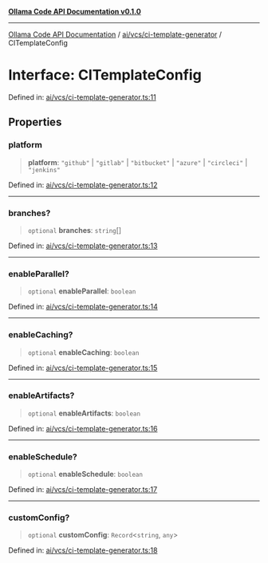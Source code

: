 [**Ollama Code API Documentation v0.1.0**](../../../../README.md)

***

[Ollama Code API Documentation](../../../../modules.md) / [ai/vcs/ci-template-generator](../README.md) / CITemplateConfig

# Interface: CITemplateConfig

Defined in: [ai/vcs/ci-template-generator.ts:11](https://github.com/erichchampion/ollama-code/blob/97554aa24b97798bc862485527ccd6faff2a1d42/ollama-code/src/ai/vcs/ci-template-generator.ts#L11)

## Properties

### platform

> **platform**: `"github"` \| `"gitlab"` \| `"bitbucket"` \| `"azure"` \| `"circleci"` \| `"jenkins"`

Defined in: [ai/vcs/ci-template-generator.ts:12](https://github.com/erichchampion/ollama-code/blob/97554aa24b97798bc862485527ccd6faff2a1d42/ollama-code/src/ai/vcs/ci-template-generator.ts#L12)

***

### branches?

> `optional` **branches**: `string`[]

Defined in: [ai/vcs/ci-template-generator.ts:13](https://github.com/erichchampion/ollama-code/blob/97554aa24b97798bc862485527ccd6faff2a1d42/ollama-code/src/ai/vcs/ci-template-generator.ts#L13)

***

### enableParallel?

> `optional` **enableParallel**: `boolean`

Defined in: [ai/vcs/ci-template-generator.ts:14](https://github.com/erichchampion/ollama-code/blob/97554aa24b97798bc862485527ccd6faff2a1d42/ollama-code/src/ai/vcs/ci-template-generator.ts#L14)

***

### enableCaching?

> `optional` **enableCaching**: `boolean`

Defined in: [ai/vcs/ci-template-generator.ts:15](https://github.com/erichchampion/ollama-code/blob/97554aa24b97798bc862485527ccd6faff2a1d42/ollama-code/src/ai/vcs/ci-template-generator.ts#L15)

***

### enableArtifacts?

> `optional` **enableArtifacts**: `boolean`

Defined in: [ai/vcs/ci-template-generator.ts:16](https://github.com/erichchampion/ollama-code/blob/97554aa24b97798bc862485527ccd6faff2a1d42/ollama-code/src/ai/vcs/ci-template-generator.ts#L16)

***

### enableSchedule?

> `optional` **enableSchedule**: `boolean`

Defined in: [ai/vcs/ci-template-generator.ts:17](https://github.com/erichchampion/ollama-code/blob/97554aa24b97798bc862485527ccd6faff2a1d42/ollama-code/src/ai/vcs/ci-template-generator.ts#L17)

***

### customConfig?

> `optional` **customConfig**: `Record`\<`string`, `any`\>

Defined in: [ai/vcs/ci-template-generator.ts:18](https://github.com/erichchampion/ollama-code/blob/97554aa24b97798bc862485527ccd6faff2a1d42/ollama-code/src/ai/vcs/ci-template-generator.ts#L18)
